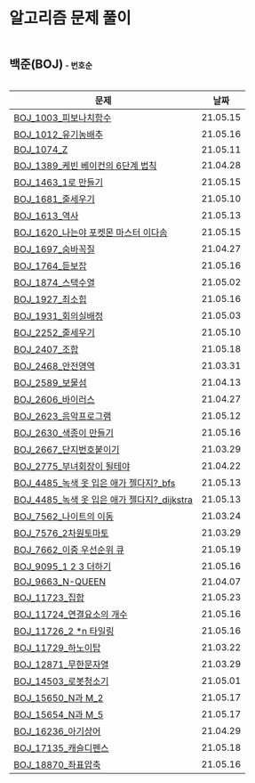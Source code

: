 # 알고리즘 문제 풀이



<h2 style="display: inline-block">백준(BOJ)</h2> <h4 style="display: inline-block;">- 번호순</h4>

| 문제                                                         | 날짜     |
| ------------------------------------------------------------ | -------- |
| [BOJ_1003_피보나치함수](BOJ_1003_피보나치함수.py)            | 21.05.15 |
| [BOJ_1012_유기농배추](BOJ_1012_유기농배추.py)                | 21.05.16 |
| [BOJ_1074_Z](BOJ_1074_Z.py)                                  | 21.05.11 |
| [BOJ_1389_케빈 베이컨의 6단계 법칙](BOJ_1389_케빈베이컨의6단계법칙.py) | 21.04.28 |
| [BOJ_1463_1로 만들기](BOJ_1463_1로만들기.py)                 | 21.05.15 |
| [BOJ_1681_줄세우기](BOJ_1681_줄세우기.py)                    | 21.05.10 |
| [BOJ_1613_역사](BOJ_1613_역사.py)                            | 21.05.13 |
| [BOJ_1620_나는야 포켓몬 마스터 이다솜](BOJ_1620_나는야포켓몬마스터이다솜.py) | 21.05.15 |
| [BOJ_1697_숨바꼭질](BOJ_1697_숨바꼭질.py)                    | 21.04.27 |
| [BOJ_1764_듣보잡](BOJ_1764_듣보잡.py)                        | 21.05.16 |
| [BOJ_1874_스택수열](BOJ_1874_스택수열.py)                    | 21.05.02 |
| [BOJ_1927_최소힙](BOJ_1927_최소힙.py)                        | 21.05.16 |
| [BOJ_1931_회의실배정](BOJ_1931_회의실배정.py)                | 21.05.03 |
| [BOJ_2252_줄세우기](BOJ_2252_줄세우기.py)                    | 21.05.10 |
| [BOJ_2407_조합](BOJ_2407_조합.py)                            | 21.05.18 |
| [BOJ_2468_안전영역](BOJ_2468_안전영역.py)                    | 21.03.31 |
| [BOJ_2589_보물섬](BOJ_2589_보물섬.py)                        | 21.04.13 |
| [BOJ_2606_바이러스](BOJ_2606_바이러스_다시해보기.py)         | 21.04.27 |
| [BOJ_2623_음악프로그램](BOJ_2623_음악프로그램.py)            | 21.05.12 |
| [BOJ_2630_색종이 만들기](BOJ_2630_색종이만들기.py)           | 21.05.16 |
| [BOJ_2667_단지번호붙이기](BOJ_2667_단지번호붙이기.py)        | 21.03.29 |
| [BOJ_2775_부녀회장이 될테야](BOJ_2775_부녀회장이될테야.py)   | 21.04.22 |
| [BOJ_4485\_녹색 옷 입은 애가 젤다지?\_bfs](BOJ_4485_녹색옷입은애가젤다지.py) | 21.05.13 |
| [BOJ_4485\_녹색 옷 입은 애가 젤다지?\_dijkstra](BOJ_4485_젤다_다익.py) | 21.05.13 |
| [BOJ_7562_나이트의 이동](BOJ_7562_나이트의이동.py)           | 21.03.24 |
| [BOJ_7576_2차원토마토](BOJ_7576_2차원토마토.py)              | 21.03.29 |
| [BOJ_7662_이중 우선순위 큐](BOJ_7662_이중우선순위큐.py)      | 21.05.19 |
| [BOJ_9095_1 2 3 더하기](BOJ_9095_123더하기.py)               | 21.05.16 |
| [BOJ_9663_N-QUEEN](BOJ_9663_NQUEEN.py)                       | 21.04.07 |
| [BOJ_11723_집합](BOJ_11723_집합.py)                          | 21.05.23 |
| [BOJ_11724_연결요소의 개수](BOJ_11724_연결요소의개수.py)     | 21.05.16 |
| [BOJ_11726_2 *n 타일링](BOJ_11726_2n타일링.py)               | 21.05.16 |
| [BOJ_11729_하노이탑](BOJ_11729_하노이탑.py)                  | 21.03.22 |
| [BOJ_12871_무한문자열](BOJ_12871_무한문자열.py)              | 21.03.29 |
| [BOJ_14503_로봇청소기](BOJ_14503_로봇청소기.py)              | 21.05.01 |
| [BOJ_15650\_N과 M\_2](BOJ_15650_N과M_2.py)                   | 21.05.17 |
| [BOJ_15654\_N과 M\_5](BOJ_15654_N과M_5.py)                   | 21.05.17 |
| [BOJ_16236_아기상어](BOJ_16236_아기상어.py)                  | 21.04.29 |
| [BOJ_17135_캐슬디펜스](BOJ_17135_캐슬디펜스.py)              | 21.05.18 |
| [BOJ_18870_좌표압축](BOJ_18870_좌표압축.py)                  | 21.05.16 |

